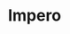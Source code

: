 ---
title: Impero
type: sposa
layout: marca
marca: impero
logo: /assets/img/abiti-cerimonia/thumb-impero.jpg
---